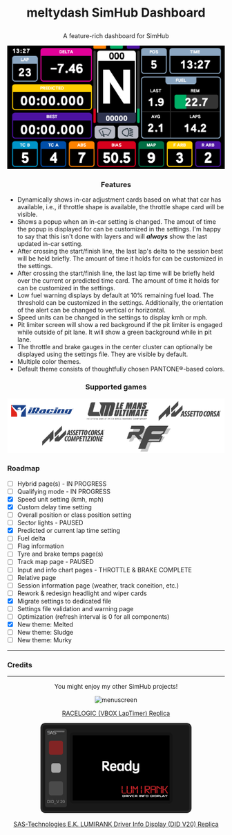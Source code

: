 
# <p align="center">meltydash SimHub Dashboard</p>

<p align="center">A feature-rich dashboard for SimHub</p>

<p align="center"><img src="https://github.com/meltyfruits/meltydash/blob/main/images/meltydash_preview_resize.png?raw=true" alt="menuscreen"/></p>

### <p align="center">Features</p>
* Dynamically shows in-car adjustment cards based on what that car has available, i.e., if throttle shape is available, the throttle shape card will be visible.
* Shows a popup when an in-car setting is changed. The amout of time the popup is displayed for can be customized in the settings. I'm happy to say that this isn't done with layers and will ***always*** show the last updated in-car setting.
* After crossing the start/finish line, the last lap's delta to the session best will be held briefly. The amount of time it holds for can be customized in the settings.
* After crossing the start/finish line, the last lap time will be briefly held over the current or predicted time card. The amount of time it holds for can be customized in the settings.
* Low fuel warning displays by default at 10% remaining fuel load. The threshold can be customized in the settings. Additionally, the orientation of the alert can be changed to vertical or horizontal.
* Speed units can be changed in the settings to display kmh or mph.
* Pit limiter screen will show a red background if the pit limiter is engaged while outside of pit lane. It will show a green background while in pit lane.
* The throttle and brake gauges in the center cluster can optionally be displayed using the settings file. They are visible by default.
* Multiple color themes.
* Default theme consists of thoughtfully chosen PANTONE®-based colors.

### <p align="center">Supported games</p>
<p align="center"><img src="https://github.com/meltyfruits/meltydash/blob/main/images/supported_sim_current.png?raw=true" alt="supported_games"/></p>

### Roadmap
* [ ] Hybrid page(s) - IN PROGRESS
* [ ] Qualifying mode - IN PROGRESS
* [x] Speed unit setting (kmh, mph)
* [x] Custom delay time setting
* [ ] Overall position or class position setting
* [ ] Sector lights - PAUSED
* [x] Predicted or current lap time setting
* [ ] Fuel delta 
* [ ] Flag information
* [ ] Tyre and brake temps page(s)
* [ ] Track map page - PAUSED
* [ ] Input and info chart pages - THROTTLE & BRAKE COMPLETE
* [ ] Relative page
* [ ] Session information page (weather, track coneition, etc.)
* [ ] Rework & redesign headlight and wiper cards
* [x] Migrate settings to dedicated file
* [ ] Settings file validation and warning page
* [ ] Optimization (refresh interval is 0 for all components)
* [x] New theme: Melted
* [ ] New theme: Sludge
* [ ] New theme: Murky

---
### Credits

---
<p align="center">You might enjoy my other SimHub projects!</p>

<p align="center"><img width="350" src="https://github.com/meltyfruits/SimHub-VBOX-LapTimer/blob/main/VBOX%20LapTimer%20(Racelogic).djson.png?raw=true" alt="menuscreen"/></p>
<p align="center"><a href="https://github.com/meltyfruits/Racelogic-VBOX-LapTimer">RACELOGIC (VBOX LapTimer) Replica</a></p>

<p align="center"><img width="350" src="https://github.com/meltyfruits/SAS-LUMIRANK-DIDv20/blob/main/SAS Driver Info Display/SAS%20Driver%20Info%20Display.djson.png?raw=true" alt="menuscreen"/></p>
<p align="center"><a href="https://github.com/meltyfruits/SAS-LUMIRANK-DIDv20">SAS-Technologies E.K. LUMIRANK Driver Info Display (DID V20) Replica</a></p>
